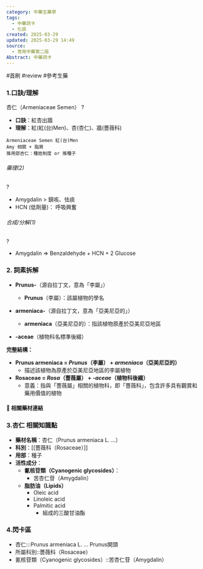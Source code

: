 ```yaml
---
category: 中藥生藥學
tags:
  - 中藥詞卡
  - 化痰
created: 2025-03-29
updated: 2025-03-29 14:49
source:
  - 常用中藥第二版
Abstract: 中藥詞卡
---
```


#首刷 #review #參考生藥

### 1.口訣/理解
杏仁（Armeniaceae Semen）
?
- **口訣**：紅杏出牆
- **理解**：紅(紅(台)Men)、杏(杏仁)、牆(薔薇科)
> 
	Armeniaceae Semen 紅(台)Men
	Amy 相關 + 脂質
	推用部杏仁：種姓制度 or 推種子

###### 藥理(2)
?
- Amygdalin > 鎮咳、怯痰
- HCN (低劑量)： 呼吸興奮

###### 合成/分解(1)
?
- Amygdalin => Benzaldehyde + HCN + 2 Glucose


### 2. 詞素拆解

- **Prunus-**（源自拉丁文，意為「李屬」）
  - **Prunus**（李屬）：該屬植物的學名

- **armeniaca-**（源自拉丁文，意為「亞美尼亞的」）
  - **armeniaca**（亞美尼亞的）：指該植物原產於亞美尼亞地區

- **-aceae**（植物科名標準後綴）

**完整結構：**

- **Prunus armeniaca = *Prunus*（李屬） + *armeniaca*（亞美尼亞的）**
  - 描述該植物為原產於亞美尼亞地區的李屬植物
- **Rosaceae = *Rosa*（薔薇屬） + *-aceae*（植物科後綴）**
  - 意義：指與「薔薇屬」相關的植物科，即「薔薇科」，包含許多具有觀賞和藥用價值的植物 



#### 📌 相關藥材連結






### 3.杏仁 相關知識點
- **藥材名稱**：杏仁（Prunus armeniaca L. ...）
- **科別**：[[薔薇科（Rosaceae）]]
- **用部**：種子
- **活性成分**：
  - **氰核苷類（Cyanogenic glycosides）**：
    - 苦杏仁苷（Amygdalin）
  - **脂肪油（Lipids）**
    - Oleic acid
    - Linoleic acid
    - Palmitic acid
      - 組成的三酸甘油酯



### 4.閃卡區

- 杏仁:::Prunus armeniaca L. ... Prunus開頭
- 所屬科別::薔薇科（Rosaceae）
- 氰核苷類（Cyanogenic glycosides）::苦杏仁苷（Amygdalin）




